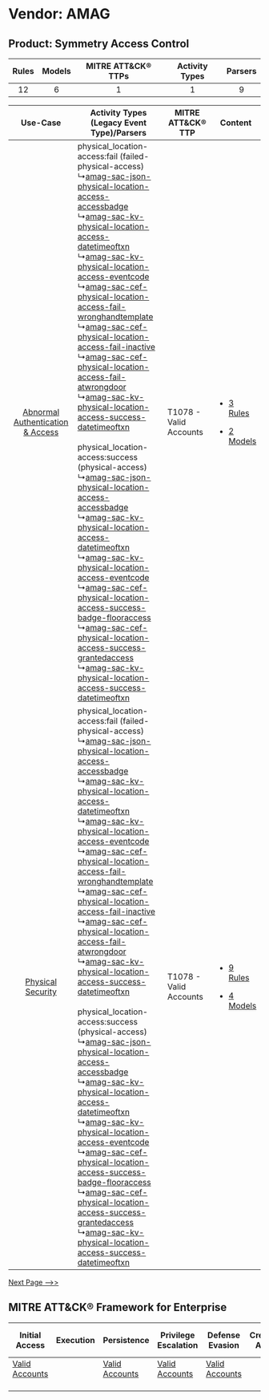 Vendor: AMAG
============
Product: Symmetry Access Control
--------------------------------
| Rules | Models | MITRE ATT&CK® TTPs | Activity Types | Parsers |
|:-----:|:------:|:------------------:|:--------------:|:-------:|
|  12   |   6    |         1          |       1        |    9    |

|    Use-Case    | Activity Types (Legacy Event Type)/Parsers    | MITRE ATT&CK® TTP          | Content    |
|:----:| ---- | ---- | ---- |
| [Abnormal Authentication & Access](../../../UseCases/uc_abnormal_authentication_&_access.md) |  physical_location-access:fail (failed-physical-access)<br> ↳[amag-sac-json-physical-location-access-accessbadge](Ps/pC_amagsacjsonphysicallocationaccessaccessbadge.md)<br> ↳[amag-sac-kv-physical-location-access-datetimeoftxn](Ps/pC_amagsackvphysicallocationaccessdatetimeoftxn.md)<br> ↳[amag-sac-kv-physical-location-access-eventcode](Ps/pC_amagsackvphysicallocationaccesseventcode.md)<br> ↳[amag-sac-cef-physical-location-access-fail-wronghandtemplate](Ps/pC_amagsaccefphysicallocationaccessfailwronghandtemplate.md)<br> ↳[amag-sac-cef-physical-location-access-fail-inactive](Ps/pC_amagsaccefphysicallocationaccessfailinactive.md)<br> ↳[amag-sac-cef-physical-location-access-fail-atwrongdoor](Ps/pC_amagsaccefphysicallocationaccessfailatwrongdoor.md)<br> ↳[amag-sac-kv-physical-location-access-success-datetimeoftxn](Ps/pC_amagsackvphysicallocationaccesssuccessdatetimeoftxn.md)<br><br> physical_location-access:success (physical-access)<br> ↳[amag-sac-json-physical-location-access-accessbadge](Ps/pC_amagsacjsonphysicallocationaccessaccessbadge.md)<br> ↳[amag-sac-kv-physical-location-access-datetimeoftxn](Ps/pC_amagsackvphysicallocationaccessdatetimeoftxn.md)<br> ↳[amag-sac-kv-physical-location-access-eventcode](Ps/pC_amagsackvphysicallocationaccesseventcode.md)<br> ↳[amag-sac-cef-physical-location-access-success-badge-flooraccess](Ps/pC_amagsaccefphysicallocationaccesssuccessbadgeflooraccess.md)<br> ↳[amag-sac-cef-physical-location-access-success-grantedaccess](Ps/pC_amagsaccefphysicallocationaccesssuccessgrantedaccess.md)<br> ↳[amag-sac-kv-physical-location-access-success-datetimeoftxn](Ps/pC_amagsackvphysicallocationaccesssuccessdatetimeoftxn.md)<br> | T1078 - Valid Accounts<br> | [<ul><li>3 Rules</li></ul><ul><li>2 Models</li></ul>](RM/r_m_amag_symmetry_access_control_Abnormal_Authentication_&_Access.md) |
|    [Physical Security](../../../UseCases/uc_physical_security.md)    |  physical_location-access:fail (failed-physical-access)<br> ↳[amag-sac-json-physical-location-access-accessbadge](Ps/pC_amagsacjsonphysicallocationaccessaccessbadge.md)<br> ↳[amag-sac-kv-physical-location-access-datetimeoftxn](Ps/pC_amagsackvphysicallocationaccessdatetimeoftxn.md)<br> ↳[amag-sac-kv-physical-location-access-eventcode](Ps/pC_amagsackvphysicallocationaccesseventcode.md)<br> ↳[amag-sac-cef-physical-location-access-fail-wronghandtemplate](Ps/pC_amagsaccefphysicallocationaccessfailwronghandtemplate.md)<br> ↳[amag-sac-cef-physical-location-access-fail-inactive](Ps/pC_amagsaccefphysicallocationaccessfailinactive.md)<br> ↳[amag-sac-cef-physical-location-access-fail-atwrongdoor](Ps/pC_amagsaccefphysicallocationaccessfailatwrongdoor.md)<br> ↳[amag-sac-kv-physical-location-access-success-datetimeoftxn](Ps/pC_amagsackvphysicallocationaccesssuccessdatetimeoftxn.md)<br><br> physical_location-access:success (physical-access)<br> ↳[amag-sac-json-physical-location-access-accessbadge](Ps/pC_amagsacjsonphysicallocationaccessaccessbadge.md)<br> ↳[amag-sac-kv-physical-location-access-datetimeoftxn](Ps/pC_amagsackvphysicallocationaccessdatetimeoftxn.md)<br> ↳[amag-sac-kv-physical-location-access-eventcode](Ps/pC_amagsackvphysicallocationaccesseventcode.md)<br> ↳[amag-sac-cef-physical-location-access-success-badge-flooraccess](Ps/pC_amagsaccefphysicallocationaccesssuccessbadgeflooraccess.md)<br> ↳[amag-sac-cef-physical-location-access-success-grantedaccess](Ps/pC_amagsaccefphysicallocationaccesssuccessgrantedaccess.md)<br> ↳[amag-sac-kv-physical-location-access-success-datetimeoftxn](Ps/pC_amagsackvphysicallocationaccesssuccessdatetimeoftxn.md)<br> | T1078 - Valid Accounts<br> | [<ul><li>9 Rules</li></ul><ul><li>4 Models</li></ul>](RM/r_m_amag_symmetry_access_control_Physical_Security.md)    |
[Next Page -->>](2_ds_amag_symmetry_access_control.md)

MITRE ATT&CK® Framework for Enterprise
--------------------------------------
| Initial Access                                                      | Execution | Persistence                                                         | Privilege Escalation                                                | Defense Evasion                                                     | Credential Access | Discovery | Lateral Movement | Collection | Command and Control | Exfiltration | Impact |
| ------------------------------------------------------------------- | --------- | ------------------------------------------------------------------- | ------------------------------------------------------------------- | ------------------------------------------------------------------- | ----------------- | --------- | ---------------- | ---------- | ------------------- | ------------ | ------ |
| [Valid Accounts](https://attack.mitre.org/techniques/T1078)<br><br> |           | [Valid Accounts](https://attack.mitre.org/techniques/T1078)<br><br> | [Valid Accounts](https://attack.mitre.org/techniques/T1078)<br><br> | [Valid Accounts](https://attack.mitre.org/techniques/T1078)<br><br> |                   |           |                  |            |                     |              |        |
